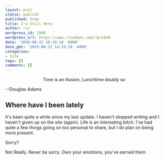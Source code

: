 ```yaml
---
layout: post
status: publish
published: true
title: I'm Still Here
author: ris
wordpress_id: 1040
wordpress_url: https://www.risadams.com/?p=1040
date: '2019-08-22 10:19:18 -0400'
date_gmt: '2019-08-22 14:19:18 -0400'
categories:
- Site
tags: []
comments: []
---
```

<p><!-- wp:cover {"url":"https://www.risadams.com/wp-content/uploads/2019/08/breakfast-time.jpg","id":1042} --></p>
<div class="wp-block-cover has-background-dim" style="background-image:url(https://www.risadams.com/wp-content/uploads/2019/08/breakfast-time.jpg)">
<div class="wp-block-cover__inner-container"><!-- wp:paragraph {"align":"center","placeholder":"Write title&hellip;","fontSize":"large"} --></p>
<p style="text-align:center" class="has-large-font-size">Time is an illusion, Lunchtime doubly so</p>
<p><!-- /wp:paragraph --></p>
<p><!-- wp:paragraph --></p>
<p>--Douglas Adams</p>
<p><!-- /wp:paragraph --></div>
</div>
<p><!-- /wp:cover --></p>
<p><!-- wp:heading --></p>
<h2>Where have I been lately</h2>
<p><!-- /wp:heading --></p>
<p><!-- wp:paragraph --></p>
<p>It's been quite a while since my last update.   I haven't stopped writing and I haven't given up on the site (again).  Life is an interesting bitch.  I've had quite a few things going on too personal to share, but I do plan on being more present. </p>
<p><!-- /wp:paragraph --></p>
<p><!-- wp:paragraph --></p>
<p>Sorry?</p>
<p><!-- /wp:paragraph --></p>
<p><!-- wp:paragraph --></p>
<p>Not Really.  Never be sorry.  Own your emotions; you've earned them</p>
<p><!-- /wp:paragraph --></p>
